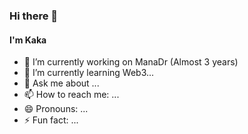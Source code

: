 ### Hi there 👋

#### I'm Kaka 
- 🔭 I’m currently working on ManaDr (Almost 3 years)
- 🌱 I’m currently learning Web3...
- 💬 Ask me about ...
- 📫 How to reach me: ...
- 😄 Pronouns: ...
- ⚡ Fun fact: ...

